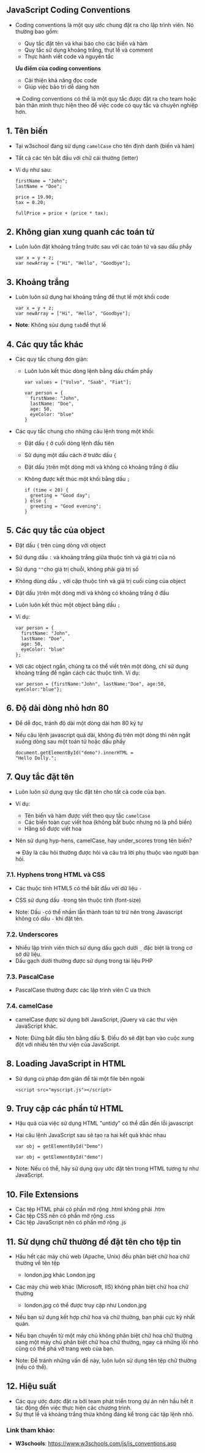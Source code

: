 ##  JavaScript Coding Conventions
 
 - Coding conventions là một quy ước chung đặt ra cho lập trình viên. Nó thường bao gồm:
     - Quy tắc đặt tên và khai báo cho các biến và hàm
     - Quy tắc sử dụng khoảng trắng, thụt lề và comment
     - Thực hành viết code và nguyên tắc

   **Ưu điểm của coding conventions**
    - Cải thiện khả năng đọc code
    - Giúp việc bảo trì dễ dàng hơn

    => Coding conventions có thể là một quy tắc được đặt ra cho team hoặc bản thân mình thực hiện theo để việc code có quy tắc và chuyên nghiệp hơn.

## 1. Tên biến

- Tại w3school đang sử dụng `camelCase` cho tên định danh (biến và hàm)
- Tất cả các tên bắt đầu với chữ cái thường (letter)
- Ví dụ như sau:

    ```
    firstName = "John";
    lastName = "Doe";

    price = 19.90;
    tax = 0.20;

    fullPrice = price + (price * tax);
    ```

##  2. Không gian xung quanh các toán tử
 - Luôn luôn đặt khoảng trắng trước sau với các toán tử và sau dấu phẩy

    ```
    var x = y + z;
    var newArray = ["Hi", "Hello", "Goodbye"];
    ```
 
##  3. Khoảng trắng

- Luôn luôn sử dụng hai khoảng trắng để thụt lề một khối code

    ```
    var x = y + z;
    var newArray = ["Hi", "Hello", "Goodbye"];
    ```

- **Note**: Không sủư dụng `tab`để thụt lề

## 4. Các quy tắc khác

- Các quy tắc chung đơn giản:
    - Luôn luôn kết thúc dòng lệnh bằng dấu chấm phẩy

        ````
        var values = ["Volvo", "Saab", "Fiat"];

        var person = {
          firstName: "John",
          lastName: "Doe",
          age: 50,
          eyeColor: "blue"
        }
        ````

- Các quy tắc chung cho những câu lệnh trong một khối:
    - Đặt dấu `{` ở cuối dòng lệnh đầu tiên
    - Sử dụng một dấu cách ở trước dấu `{`
    - Đặt dấu `}`trên một dòng mới và không có khoảng trắng ở đầu
    - Không được kết thúc một khối bằng dấu `;`

        ```
        if (time < 20) {
          greeting = "Good day";
        } else {
          greeting = "Good evening";
        }
        ```

## 5. Các quy tắc của object

- Đặt dấu `{` trên cùng dòng với object
- Sử dụng dấu `:` và khoảng trắng giữa thuộc tính và giá trị của nó
- Sử dụng `""`cho giá trị chuỗi, không phải giá trị số
- Không dùng dấu `,` với cặp thuộc tính và giá trị cuối cùng của object
-  Đặt dấu `}`trên một dòng mới và không có khoảng trắng ở đầu
-  Luôn luôn kết thúc một object bằng dấu `;`

- Ví dụ:

    ```
    var person = {
      firstName: "John",
      lastName: "Doe",
      age: 50,
      eyeColor: "blue"
    };
    ```

- Với các object ngắn, chúng ta có thể viết trên một dòng, chỉ sử dụng khoảng trắng để ngăn cách các thuộc tính. Ví dụ:

    ```
    var person = {firstName:"John", lastName:"Doe", age:50, eyeColor:"blue"};
    ```

## 6. Độ dài dòng nhỏ hơn 80
- Để dễ đọc, tránh độ dài một dòng dài hơn 80 ký tự
- Nếu câu lệnh javascript quá dài, không đủ trên một dòng thì nên ngắt xuống dòng sau một toán tử hoặc dấu phẩy

    ```
    document.getElementById("demo").innerHTML =
    "Hello Dolly.";
    ```

## 7. Quy tắc đặt tên

- Luôn luôn sử dụng quy tắc đặt tên cho tất cả code của bạn. 
- Ví dụ:
    - Tên biến và hàm được viết theo quy tắc `camelCase`
    - Các biến toàn cục viết hoa (không bắt buộc nhưng nó là phổ biến)
    - Hằng số được viết hoa

- Nên sử dụng hyp-hens, camelCase, hay under_scores trong tên biến? 

    => Đây là câu hỏi thường được hỏi và câu trả lời phụ thuộc vào người bạn hỏi.

### 7.1. Hyphens trong HTML và CSS

- Các thuộc tính HTML5 có thể bắt đầu với dữ liệu `-`
- CSS sử dụng dấu `-`trong tên thuộc tính (font-size)

 - Note: Dấu `-`có thể nhầm lẫn thành toán tử trừ nên trong Javascript không có dấu `-` khi đặt tên.
 
###  7.2. Underscores

 - Nhiều lập trình viên thích sử dụng dấu gạch dưới `_` đặc biệt là trong cơ sở dữ liệu.
 - Dấu gạch dưới thường được sử dụng trong tài liệu PHP
 
###  7.3. PascalCase
 
- PascalCase thường được các lập trình viên C ưa thích

### 7.4. camelCase

- camelCase được sử dụng bởi  JavaScript,  jQuery và các thư viện JavaScript khác.

- Note: Đừng bắt đầu tên bằng dấu $. Điều đó sẽ đặt bạn vào cuộc xung đột với nhiều tên thư viện của  JavaScript.

## 8. Loading JavaScript in HTML

- Sử dụng cú pháp đơn giản để tải một file bên ngoài

    ```
    <script src="myscript.js"></script>
    ```

## 9. Truy cập các phần tử HTML

- Hậu quả của việc sử dụng HTML "untidy" có thể dẫn đến lỗi javascript
- Hai câu lệnh JavaScript sau sẽ tạo ra hai kết quả khác nhau

    ```
    var obj = getElementById("Demo")

    var obj = getElementById("demo")
    ```

- Note: Nếu có thể, hãy sử dụng quy ước đặt tên trong HTML tương tự như JavaScript.

## 10. File Extensions

- Các tệp HTML phải có phần mở rộng .html không phải .htm
- Các tệp CSS nên có phần mở rộng .css
- Các tệp JavaScript nên có phần mở rộng .js

## 11. Sử dụng chữ thường để đặt tên cho tệp tin

- Hầu hết các máy chủ web (Apache, Unix) đều phân biệt chữ hoa chữ thường về tên tệp
    - london.jpg khác London.jpg
- Các máy chủ web khác (Microsoft, IIS) không phân biệt chữ hoa chữ thường
    - london.jpg có thể được truy cập như London.jpg

- Nếu bạn sử dụng kết hợp chữ hoa và chữ thường, bạn phải cực kỳ nhất quán.
- Nếu bạn chuyển từ một máy chủ không phân biệt chữ hoa chữ thường sang một máy chủ phân biệt chữ hoa chữ thường, ngay cả những lỗi nhỏ cũng có thể phá vỡ trang web của bạn.

- Note: Để tránh những vấn đề này, luôn luôn sử dụng tên tệp chữ thường (nếu có thể).

## 12. Hiệu suất

- Các quy ước được đặt ra bởi team phát triển trong dự án nên hầu hết ít tác động đến việc thực hiện các chương trình.
- Sự thụt lề và khoảng trắng thừa không đáng kể trong các tập lệnh nhỏ.

### Link tham khảo:
- **W3schools**: https://www.w3schools.com/js/js_conventions.asp